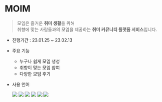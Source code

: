 # MOIM
>모임은 즐거운 <strong>취미 생활</strong>을 위해<br>
취향에 맞는 사람들과의 모임을 제공하는 <strong>취미 커뮤니티 플랫폼 서비스</strong>입니다.

<!--![screencapture-192-168-1-135-9090-meomum-index-do-2023-04-18-10_30_09](https://user-images.githubusercontent.com/121777501/232715248-5e492968-5ede-42d1-b52c-1836e25621d8.png)-->

- 진행기간 : 23.01.25 ~ 23.02.13

- 주요 기능
  - 누구나 쉽게 모임 생성 
  - 취향이 맞는 모임 참여
  - 다양한 모임 후기

- 사용 언어

  <img src="https://img.shields.io/badge/java-007396?style=for-the-badge&logo=java&logoColor=white">
  <img src="https://img.shields.io/badge/oracle-F80000?style=for-the-badge&logo=oracle&logoColor=white"> 
  <img src="https://img.shields.io/badge/apache tomcat-F8DC75?style=for-the-badge&logo=apachetomcat&logoColor=white">
  <img src="https://img.shields.io/badge/javascript-F7DF1E?style=for-the-badge&logo=javascript&logoColor=black">
  <img src="https://img.shields.io/badge/html5-E34F26?style=for-the-badge&logo=html5&logoColor=white">
  <img src="https://img.shields.io/badge/css-1572B6?style=for-the-badge&logo=css3&logoColor=white"> 
   
